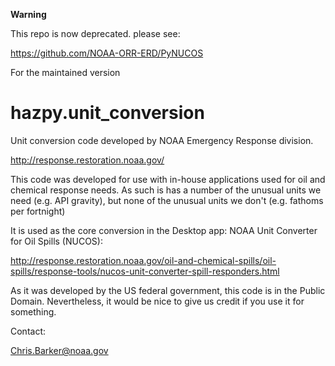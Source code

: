 **Warning**

This repo is now deprecated. please see:

https://github.com/NOAA-ORR-ERD/PyNUCOS

For the maintained version


hazpy.unit_conversion
=====================

Unit conversion code developed by NOAA Emergency Response division.

http://response.restoration.noaa.gov/

This code was developed for use with  in-house applications used for oil and chemical response needs. As such is has a number
of the unusual units we need (e.g. API gravity), but none of the unusual units we don't (e.g. fathoms per fortnight)

It is used as the core conversion in the Desktop app:  NOAA Unit Converter for Oil Spills (NUCOS):

http://response.restoration.noaa.gov/oil-and-chemical-spills/oil-spills/response-tools/nucos-unit-converter-spill-responders.html


As it was developed by the US federal government, this code is in the Public Domain. Nevertheless, it would be nice to give us credit if you use it for something.


Contact:

Chris.Barker@noaa.gov

